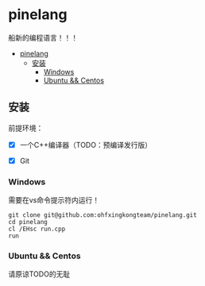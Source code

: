 # pinelang 

船新的编程语言！！！

- [pinelang](#pinelang)
  - [安装](#安装)
    - [Windows](#windows)
    - [Ubuntu && Centos](#ubuntu--centos)

## 安装

前提环境：

- [x] 一个C++编译器（TODO：预编译发行版）

- [x] Git

### Windows

需要在vs命令提示符内运行！

```
git clone git@github.com:ohfxingkongteam/pinelang.git
cd pinelang
cl /EHsc run.cpp
run
```

### Ubuntu && Centos

请原谅TODO的无耻

